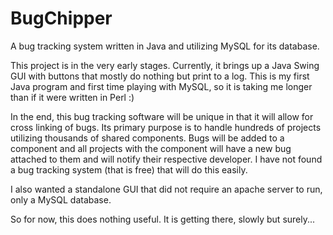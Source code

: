 BugChipper
==========

A bug tracking system written in Java and utilizing MySQL for its database.

This project is in the very early stages. Currently, it brings up a Java
Swing GUI with buttons that mostly do nothing but print to a log. This is my
first Java program and first time playing with MySQL, so it is taking me longer
than if it were written in Perl :)

In the end, this bug tracking software will be unique in that it will allow for
cross linking of bugs. Its primary purpose is to handle hundreds of projects
utilizing thousands of shared components. Bugs will be added to a component
and all projects with the component will have a new bug attached to them
and will notify their respective developer. I have not found a bug tracking
system (that is free) that will do this easily.

I also wanted a standalone GUI that did not require an apache server to run,
only a MySQL database.

So for now, this does nothing useful. It is getting there, slowly but surely...

